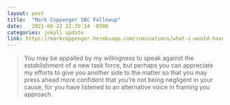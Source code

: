 ```yaml
---
layout: post
title:  "Mark Coppenger SBC Followup"
date:   2021-06-22 22:35:14 -0500
categories: jekyll update
link: https://markcoppenger.herokuapp.com/ruminations/what-i-would-have-said
---
```


> You may be appalled by my willingness to speak against the establishment of a new task force, but perhaps you can appreciate my efforts to give you another side to the matter so that you may press ahead more confident that you’re not being negligent in your cause, for you have listened to an alternative voice in framing you approach. 

